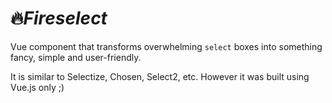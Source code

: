 # 🔥_Fireselect_

Vue component that transforms overwhelming `select` boxes into something fancy, simple and user-friendly.

It is similar to Selectize, Chosen, Select2, etc. However it was built using Vue.js only ;)